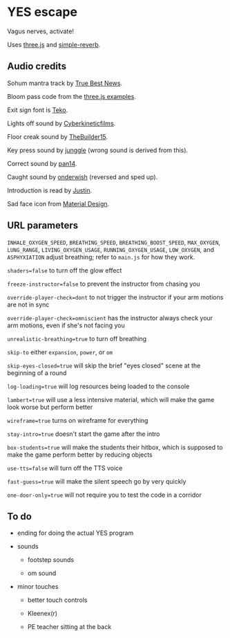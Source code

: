 # YES escape

Vagus nerves, activate!

Uses [three.js](https://threejs.org/) and [simple-reverb](https://github.com/web-audio-components/simple-reverb/).

## Audio credits

Sohum mantra track by [True Best News](https://www.youtube.com/watch?v=xOl7MWGjVRo).

Bloom pass code from the [three.js examples](https://threejs.org/examples/#webgl_postprocessing_unreal_bloom).

Exit sign font is [Teko](https://fonts.google.com/specimen/Teko).

Lights off sound by [Cyberkineticfilms](https://freesound.org/people/Cyberkineticfilms/sounds/135434/).

Floor creak sound by [TheBuilder15](https://freesound.org/people/TheBuilder15/sounds/367050/).

Key press sound by [junggle](https://freesound.org/people/junggle/sounds/26777/) (wrong sound is derived from this).

Correct sound by [pan14](https://freesound.org/people/pan14/sounds/263133/).

Caught sound by [onderwish](https://freesound.org/people/onderwish/sounds/469141/) (reversed and sped up).

Introduction is read by [Justin](https://ttsmp3.com/).

Sad face icon from [Material Design](https://material.io/resources/icons/?search=social&icon=mood_bad&style=baseline).

## URL parameters

`INHALE_OXYGEN_SPEED`, `BREATHING_SPEED`, `BREATHING_BOOST_SPEED`, `MAX_OXYGEN`, `LUNG_RANGE`, `LIVING_OXYGEN_USAGE`, `RUNNING_OXYGEN_USAGE`, `LOW_OXYGEN`, and `ASPHYXIATION` adjust breathing; refer to `main.js` for how they work.

`shaders=false` to turn off the glow effect

`freeze-instructor=false` to prevent the instructor from chasing you

`override-player-check=dont` to not trigger the instructor if your arm motions are not in sync

`override-player-check=omniscient` has the instructor always check your arm motions, even if she's not facing you

`unrealistic-breathing=true` to turn off breathing

`skip-to` either `expansion`, `power`, or `om`

`skip-eyes-closed=true` will skip the brief "eyes closed" scene at the beginning of a round

`log-loading=true` will log resources being loaded to the console

`lambert=true` will use a less intensive material, which will make the game look worse but perform better

`wireframe=true` turns on wireframe for everything

`stay-intro=true` doesn't start the game after the intro

`box-students=true` will make the students their hitbox, which is supposed to make the game perform better by reducing objects

`use-tts=false` will turn off the TTS voice

`fast-guess=true` will make the silent speech go by very quickly

`one-door-only=true` will not require you to test the code in a corridor

## To do

- ending for doing the actual YES program

- sounds

  - footstep sounds

  - om sound

- minor touches

  - better touch controls

  - Kleenex(r)

  - PE teacher sitting at the back
